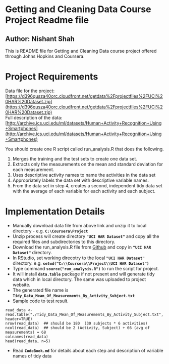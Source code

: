 # Getting and Cleaning Data Course Project Readme file
## Author: Nishant Shah

This is README file for Getting and Cleaning Data course project offered through Johns Hopkins and Coursera.

# Project Requirements
Data file for the project:  
[https://d396qusza40orc.cloudfront.net/getdata%2Fprojectfiles%2FUCI%20HAR%20Dataset.zip](https://d396qusza40orc.cloudfront.net/getdata%2Fprojectfiles%2FUCI%20HAR%20Dataset.zip)  
Full description of the data:  
[http://archive.ics.uci.edu/ml/datasets/Human+Activity+Recognition+Using+Smartphones](http://archive.ics.uci.edu/ml/datasets/Human+Activity+Recognition+Using+Smartphones)  

You should create one R script called run_analysis.R that does the following.   
1. Merges the training and the test sets to create one data set.  
2. Extracts only the measurements on the mean and standard deviation for each measurement.   
3. Uses descriptive activity names to name the activities in the data set  
4. Appropriately labels the data set with descriptive variable names.   
5. From the data set in step 4, creates a second, independent tidy data set with the average of each variable for each activity and each subject.  

# Implementation Details
* Manually download data file from above link and unzip it to local directory - e.g. **`C:\Coursera\Project`**  
* Unzip process will create directory **`"UCI HAR Dataset"`** and copy all the required files and subdirectories to this directory.  
* Download the run_analysis.R file from [Github](https://github.com/shahnish/Getting_And_Clearning_Data) and copy in **`"UCI HAR Dataset"`** directory.  
* In RStudio, set working direcotry to the local **`"UCI HAR Dataset"`** directory. e.g. **`setwd("C:\\Coursera\\Project\\UCI HAR Dataset")`**  
* Type command **`source("run_analysis.R")`** to run the script for project.  
* It will install **`data.table`** package if not present and will generate tidy data which in local directory. The same was uploaded to project website.  
* The generated file name is **`Tidy_Data_Mean_Of_Measurements_By_Activity_Subject.txt`** 
* Sample code to test result.  
```
read_data <- read.table("./Tidy_Data_Mean_Of_Measurements_By_Activity_Subject.txt", header=TRUE)
nrow(read_data)  ## should be 180  (30 subjects * 6 activities)
ncol(read_data)  ## should be 2 (Activity, Subject) + 66 (avg of measurements) = 68
colnames(read_data)
head(read_data, n=5)
```
* Read **`CodeBook.md`** for details about each step and description of variable names of tidy data  




